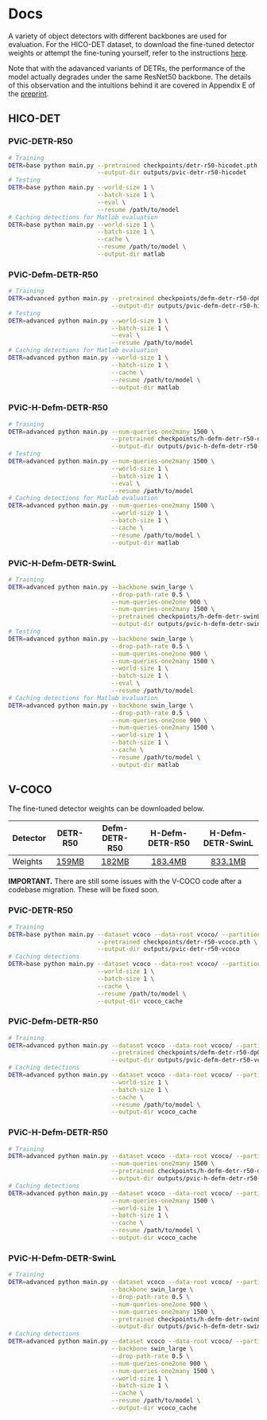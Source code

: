 # Docs

A variety of object detectors with different backbones are used for evaluation. For the HICO-DET dataset, to download the fine-tuned detector weights or attempt the fine-tuning yourself, refer to the instructions [here](https://github.com/fredzzhang/hicodet/tree/main/detections#detection-utilities).

Note that with the adavanced variants of DETRs, the performance of the model actually degrades under the same ResNet50 backbone. The details of this observation and the intuitions behind it are covered in Appendix E of the [preprint](https://arxiv.org/pdf/2308.06202.pdf).

## HICO-DET

### PViC-DETR-R50
```bash
# Training
DETR=base python main.py --pretrained checkpoints/detr-r50-hicodet.pth \
                         --output-dir outputs/pvic-detr-r50-hicodet
# Testing
DETR=base python main.py --world-size 1 \
                         --batch-size 1 \
                         --eval \
                         --resume /path/to/model
# Caching detections for Matlab evaluation
DETR=base python main.py --world-size 1 \
                         --batch-size 1 \
                         --cache \
                         --resume /path/to/model \
                         --output-dir matlab
```
### PViC-Defm-DETR-R50
```bash
# Training
DETR=advanced python main.py --pretrained checkpoints/defm-detr-r50-dp0-mqs-lft-iter-2stg-hicodet.pth \
                             --output-dir outputs/pvic-defm-detr-r50-hicodet
# Testing
DETR=advanced python main.py --world-size 1 \
                             --batch-size 1 \
                             --eval \
                             --resume /path/to/model
# Caching detections for Matlab evaluation
DETR=advanced python main.py --world-size 1 \
                             --batch-size 1 \
                             --cache \
                             --resume /path/to/model \
                             --output-dir matlab
```
### PViC-H-Defm-DETR-R50
```bash
# Training
DETR=advanced python main.py --num-queries-one2many 1500 \
                             --pretrained checkpoints/h-defm-detr-r50-dp0-mqs-lft-iter-2stg-hicodet.pth \
                             --output-dir outputs/pvic-h-defm-detr-r50-hicodet
# Testing
DETR=advanced python main.py --num-queries-one2many 1500 \
                             --world-size 1 \
                             --batch-size 1 \
                             --eval \
                             --resume /path/to/model
# Caching detections for Matlab evaluation
DETR=advanced python main.py --num-queries-one2many 1500 \
                             --world-size 1 \
                             --batch-size 1 \
                             --cache \
                             --resume /path/to/model \
                             --output-dir matlab
```
### PViC-H-Defm-DETR-SwinL
```bash
# Training
DETR=advanced python main.py --backbone swin_large \
                             --drop-path-rate 0.5 \
                             --num-queries-one2one 900 \
                             --num-queries-one2many 1500 \
                             --pretrained checkpoints/h-defm-detr-swinL-dp0-mqs-lft-iter-2stg-hicodet.pth \
                             --output-dir outputs/pvic-h-defm-detr-swinL-hicodet
# Testing
DETR=advanced python main.py --backbone swin_large \
                             --drop-path-rate 0.5 \
                             --num-queries-one2one 900 \
                             --num-queries-one2many 1500 \
                             --world-size 1 \
                             --batch-size 1 \
                             --eval \
                             --resume /path/to/model
# Caching detections for Matlab evaluation
DETR=advanced python main.py --backbone swin_large \
                             --drop-path-rate 0.5 \
                             --num-queries-one2one 900 \
                             --num-queries-one2many 1500 \
                             --world-size 1 \
                             --batch-size 1 \
                             --cache \
                             --resume /path/to/model \
                             --output-dir matlab
```

## V-COCO

The fine-tuned detector weights can be downloaded below.

|Detector|DETR-R50|Defm-DETR-R50|H-Defm-DETR-R50|H-Defm-DETR-SwinL|
|:-|:-:|:-:|:-:|:-:|
|Weights|[159MB](https://drive.google.com/file/d/1AIqc2LBkucBAAb_ebK9RjyNS5WmnA4HV/view?usp=sharing)|[182MB](https://drive.google.com/file/d/1AR6IOotTC0BAkOikNMrIYQ5NubMTFtec/view?usp=sharing)|[183.4MB](https://drive.google.com/file/d/17MJK_uE5GJfZTn77Cc_LtgnOr8ULopcE/view?usp=sharing)|[833.1MB](https://drive.google.com/file/d/1GJs0BAJgJgFODE6oLxVE_N87nymXJLMy/view?usp=sharing)|

__IMPORTANT.__ There are still some issues with the V-COCO code after a codebase migration. These will be fixed soon.

### PViC-DETR-R50
```bash
# Training
DETR=base python main.py --dataset vcoco --data-root vcoco/ --partitions trainval test \
                         --pretrained checkpoints/detr-r50-vcoco.pth \
                         --output-dir outputs/pvic-detr-r50-vcoco
# Caching detections
DETR=base python main.py --dataset vcoco --data-root vcoco/ --partitions trainval test \
                         --world-size 1 \
                         --batch-size 1 \
                         --cache \
                         --resume /path/to/model \
                         --output-dir vcoco_cache
```

### PViC-Defm-DETR-R50
```bash
# Training
DETR=advanced python main.py --dataset vcoco --data-root vcoco/ --partitions trainval test \
                             --pretrained checkpoints/defm-detr-r50-dp0-mqs-lft-iter-2stg-vcoco.pth \
                             --output-dir outputs/pvic-defm-detr-r50-vcoco
# Caching detections
DETR=advanced python main.py --dataset vcoco --data-root vcoco/ --partitions trainval test \
                             --world-size 1 \
                             --batch-size 1 \
                             --cache \
                             --resume /path/to/model \
                             --output-dir vcoco_cache
```

### PViC-H-Defm-DETR-R50
```bash
# Training
DETR=advanced python main.py --dataset vcoco --data-root vcoco/ --partitions trainval test \
                             --num-queries-one2many 1500 \
                             --pretrained checkpoints/h-defm-detr-r50-dp0-mqs-lft-iter-2stg-vcoco.pth \
                             --output-dir outputs/pvic-h-defm-detr-r50-vcoco
# Caching detections
DETR=advanced python main.py --dataset vcoco --data-root vcoco/ --partitions trainval test \
                             --num-queries-one2many 1500 \
                             --world-size 1 \
                             --batch-size 1 \
                             --cache \
                             --resume /path/to/model \
                             --output-dir vcoco_cache
```
### PViC-H-Defm-DETR-SwinL
```bash
# Training
DETR=advanced python main.py --dataset vcoco --data-root vcoco/ --partitions trainval test \
                             --backbone swin_large \
                             --drop-path-rate 0.5 \
                             --num-queries-one2one 900 \
                             --num-queries-one2many 1500 \
                             --pretrained checkpoints/h-defm-detr-swinL-dp0-mqs-lft-iter-2stg-vcoco.pth \
                             --output-dir outputs/pvic-h-defm-detr-swinL-vcoco
# Caching detections
DETR=advanced python main.py --dataset vcoco --data-root vcoco/ --partitions trainval test \
                             --backbone swin_large \
                             --drop-path-rate 0.5 \
                             --num-queries-one2one 900 \
                             --num-queries-one2many 1500 \
                             --world-size 1 \
                             --batch-size 1 \
                             --cache \
                             --resume /path/to/model \
                             --output-dir vcoco_cache
```